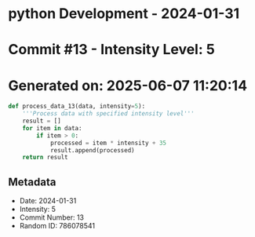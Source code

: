 ﻿# python Development - 2024-01-31
# Commit #13 - Intensity Level: 5
# Generated on: 2025-06-07 11:20:14
```python
def process_data_13(data, intensity=5):
    '''Process data with specified intensity level'''
    result = []
    for item in data:
        if item > 0:
            processed = item * intensity + 35
            result.append(processed)
    return result
```
## Metadata
- Date: 2024-01-31
- Intensity: 5
- Commit Number: 13
- Random ID: 786078541
